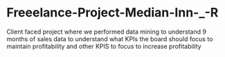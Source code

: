 # Freeelance-Project-Median-Inn-_-R
Client faced project where we performed data mining to understand 9 months of sales data to understand what KPIs the board should focus to maintain profitability and other KPIS to focus to increase profitability
